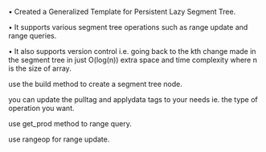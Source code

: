 •	Created a Generalized Template for Persistent Lazy Segment Tree.

•	It supports various segment tree operations such as range update and range queries.

•	It also supports version control i.e. going back to the kth change made in the segment tree in just O(log(n)) extra space and time complexity where n is the size of array.


use the build method to create a segment tree node.

you can update the pulltag and applydata tags to your needs ie. the type of operation you want.

use get_prod method to range query.

use rangeop for range update.
